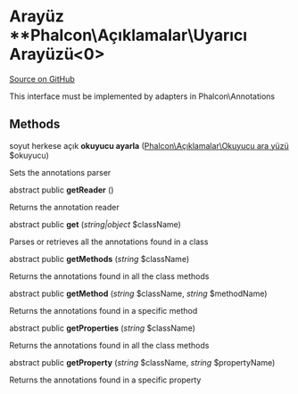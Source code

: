 # Arayüz **Phalcon\\Açıklamalar\\Uyarıcı Arayüzü<0></h1> 

<a href="https://github.com/phalcon/cphalcon/blob/master/phalcon/annotations/adapterinterface.zep" class="btn btn-default btn-sm">Source on GitHub</a>

This interface must be implemented by adapters in Phalcon\Annotations

## Methods

soyut herkese açık **okuyucu ayarla** ([Phalcon\Açıklamalar\Okuyucu ara yüzü](/en/3.2/api/Phalcon_Annotations_ReaderInterface) $okuyucu)

Sets the annotations parser

abstract public **getReader** ()

Returns the annotation reader

abstract public **get** (*string|object* $className)

Parses or retrieves all the annotations found in a class

abstract public **getMethods** (*string* $className)

Returns the annotations found in all the class methods

abstract public **getMethod** (*string* $className, *string* $methodName)

Returns the annotations found in a specific method

abstract public **getProperties** (*string* $className)

Returns the annotations found in all the class methods

abstract public **getProperty** (*string* $className, *string* $propertyName)

Returns the annotations found in a specific property